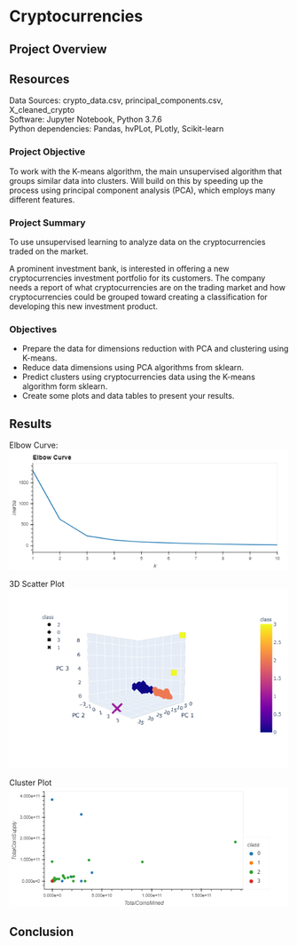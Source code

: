 # Cryptocurrencies

## Project Overview


## Resources
Data Sources: crypto_data.csv, principal_components.csv, X_cleaned_crypto <br>
Software: Jupyter Notebook, Python 3.7.6 <br>
Python dependencies: Pandas, hvPLot, PLotly, Scikit-learn

### Project Objective
To work with the K-means algorithm, the main unsupervised algorithm that groups similar data into clusters. Will build on this by speeding up the process using principal component analysis (PCA), which employs many different features.

### Project Summary
To use unsupervised learning to analyze data on the cryptocurrencies traded on the market.  

A prominent investment bank, is interested in offering a new cryptocurrencies investment portfolio for its customers. The company needs a report of what cryptocurrencies are on the trading market and how cryptocurrencies could be grouped toward creating a classification for developing this new investment product.

### Objectives
- Prepare the data for dimensions reduction with PCA and clustering using K-means.
- Reduce data dimensions using PCA algorithms from sklearn.
- Predict clusters using cryptocurrencies data using the K-means algorithm form sklearn.
- Create some plots and data tables to present your results.
 
## Results
Elbow Curve:
![Elbow Curve](https://github.com/hillarykrumbholz/Cryptocurrencies/blob/master/Images/ElbowCurve.png)<br>

3D Scatter Plot
![3D Scatter](https://github.com/hillarykrumbholz/Cryptocurrencies/blob/master/Images/3D_plot.png)<br>

Cluster Plot
![Clusters](https://github.com/hillarykrumbholz/Cryptocurrencies/blob/master/Images/Scatter_plot.png)<br>

## Conclusion
